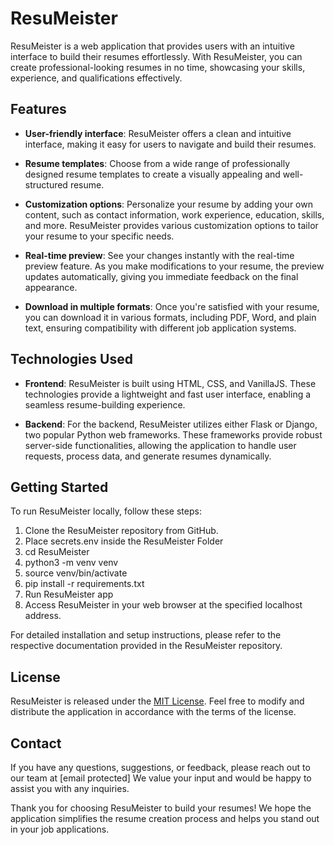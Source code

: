 # ResuMeister

ResuMeister is a web application that provides users with an intuitive interface to build their resumes effortlessly. With ResuMeister, you can create professional-looking resumes in no time, showcasing your skills, experience, and qualifications effectively.

## Features

- **User-friendly interface**: ResuMeister offers a clean and intuitive interface, making it easy for users to navigate and build their resumes.

- **Resume templates**: Choose from a wide range of professionally designed resume templates to create a visually appealing and well-structured resume.

- **Customization options**: Personalize your resume by adding your own content, such as contact information, work experience, education, skills, and more. ResuMeister provides various customization options to tailor your resume to your specific needs.

- **Real-time preview**: See your changes instantly with the real-time preview feature. As you make modifications to your resume, the preview updates automatically, giving you immediate feedback on the final appearance.

- **Download in multiple formats**: Once you're satisfied with your resume, you can download it in various formats, including PDF, Word, and plain text, ensuring compatibility with different job application systems.

## Technologies Used

- **Frontend**: ResuMeister is built using HTML, CSS, and VanillaJS. These technologies provide a lightweight and fast user interface, enabling a seamless resume-building experience.

- **Backend**: For the backend, ResuMeister utilizes either Flask or Django, two popular Python web frameworks. These frameworks provide robust server-side functionalities, allowing the application to handle user requests, process data, and generate resumes dynamically.

## Getting Started

To run ResuMeister locally, follow these steps:

1. Clone the ResuMeister repository from GitHub.
2. Place secrets.env inside the ResuMeister Folder
3. cd ResuMeister
4. python3 -m venv venv
5. source venv/bin/activate
6. pip install -r requirements.txt
7. Run ResuMeister app
8. Access ResuMeister in your web browser at the specified localhost address.

For detailed installation and setup instructions, please refer to the respective documentation provided in the ResuMeister repository.

## License

ResuMeister is released under the [MIT License](https://opensource.org/licenses/MIT). Feel free to modify and distribute the application in accordance with the terms of the license.

## Contact

If you have any questions, suggestions, or feedback, please reach out to our team at [email protected] We value your input and would be happy to assist you with any inquiries.

Thank you for choosing ResuMeister to build your resumes! We hope the application simplifies the resume creation process and helps you stand out in your job applications.
